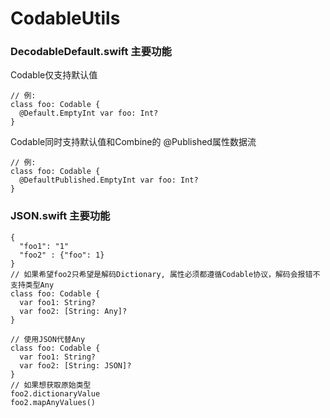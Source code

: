 # CodableUtils
### DecodableDefault.swift 主要功能

Codable仅支持默认值
```
// 例:
class foo: Codable {
  @Default.EmptyInt var foo: Int?
}
```
Codable同时支持默认值和Combine的 @Published属性数据流
```
// 例:
class foo: Codable {
  @DefaultPublished.EmptyInt var foo: Int?
}
```
### JSON.swift 主要功能
```
{
  "foo1": "1"
  "foo2" : {"foo": 1}
}
// 如果希望foo2只希望是解码Dictionary, 属性必须都遵循Codable协议，解码会报错不支持类型Any
class foo: Codable {
  var foo1: String?
  var foo2: [String: Any]?
}

// 使用JSON代替Any
class foo: Codable {
  var foo1: String?
  var foo2: [String: JSON]?
}
// 如果想获取原始类型
foo2.dictionaryValue
foo2.mapAnyValues()

```
